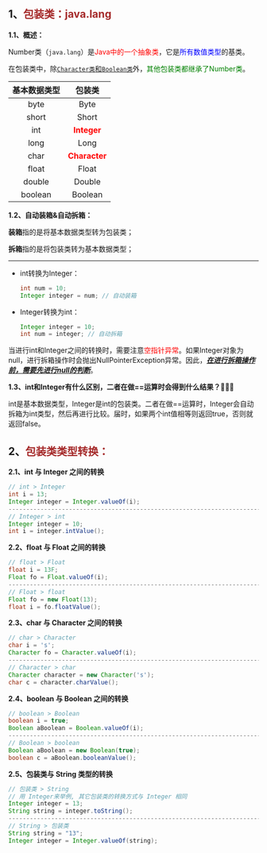 ## 1、<span style='color:brown'>**包装类：java.lang**</span>

**1.1、概述：**

Number类（`java.lang`）是<span style="color:red">Java中的一个抽象类</span>，它是<span style="color:blue">所有数值类型</span>的基类。

在包装类中，除<u>`Character类`和`Boolean类`</u>外，<span style="color:green">其他包装类都继承了Number类</span>。

| 基本数据类型 |                    包装类                    |
| :----------: | :------------------------------------------: |
|     byte     |                     Byte                     |
|    short     |                    Short                     |
|     int      |  <span style='color:red'>**Integer**</span>  |
|     long     |                     Long                     |
|     char     | <span style='color:red'>**Character**</span> |
|    float     |                    Float                     |
|    double    |                    Double                    |
|   boolean    |                   Boolean                    |

**1.2、自动装箱&自动拆箱：**

**装箱**指的是将基本数据类型转为包装类；

**拆箱**指的是将包装类转为基本数据类型；

---

- int转换为Integer：

  ```java
  int num = 10;
  Integer integer = num; // 自动装箱
  ```

- Integer转换为int：

  ```java
  Integer integer = 10;
  int num = integer; // 自动拆箱
  ```

​		当进行int和Integer之间的转换时，需要注意<span style="color:red">空指针异常</span>。如果Integer对象为null，进行拆箱操作时会抛出NullPointerException异常。因此，<u>***在进行拆箱操作前，需要先进行null的判断***</u>。

**1.3、int和Integer有什么区别，二者在做==运算时会得到什么结果？**🎉🎋🎋

​		int是基本数据类型，Integer是int的包装类。二者在做==运算时，Integer会自动拆箱为int类型，然后再进行比较。届时，如果两个int值相等则返回true，否则就返回false。



## 2、<span style="color:brown">包装类类型转换：</span>

**2.1、int 与 Integer 之间的转换**

```java
// int > Integer
int i = 13;
Integer integer = Integer.valueOf(i);
------------------------------------------------------------------------------------------------------------
// Integer > int
Integer integer = 10;
int i = integer.intValue();
```

**2.2、float 与 Float 之间的转换**

```java
// float > Float
float i = 13F;
Float fo = Float.valueOf(i);
------------------------------------------------------------------------------------------------------------
// Float > float
Float fo = new Float(13);
float i = fo.floatValue();
```

**2.3、char 与 Character 之间的转换**

```java
// char > Character
char i = 's';
Character fo = Character.valueOf(i);
------------------------------------------------------------------------------------------------------------
// Character > char
Character character = new Character('s');
char c = character.charValue();
```

**2.4、boolean 与 Boolean 之间的转换**

```java
// boolean > Boolean
boolean i = true;
Boolean aBoolean = Boolean.valueOf(i);
------------------------------------------------------------------------------------------------------------
// Boolean > boolean
Boolean aBoolean = new Boolean(true);
boolean c = aBoolean.booleanValue();
```

**2.5、包装类与 String 类型的转换**

```java
// 包装类 > String 
// 用 Integer来举例, 其它包装类的转换方式与 Integer 相同
Integer integer = 13;
String string = integer.toString();
------------------------------------------------------------------------------------------------------------
// String > 包装类
String string = "13";
Integer integer = Integer.valueOf(string);
```
